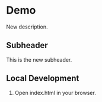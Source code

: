 # Demo

New description.

## Subheader

This is the new subheader.

## Local Development

1. Open index.html in your browser.
